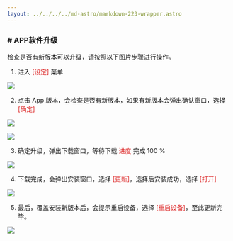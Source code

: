 ```yaml
---
layout: ../../../../md-astro/markdown-223-wrapper.astro
---
```


### # APP软件升级

检查是否有新版本可以升级，请按照以下图片步骤进行操作。

1. 进入 <font color="#dc2222">[设定]</font> 菜单

![](https://img.picui.cn/free/2024/06/25/667ac57fdb6f7.png)

2. 点击 App 版本，会检查是否有新版本，如果有新版本会弹出确认窗口，选择 <font color="#dc2222">[确定]</font>

![](https://img.picui.cn/free/2024/06/25/667ac57fa99bb.jpg)

![](https://img.picui.cn/free/2024/06/25/667ac57f79024.jpg)

3. 确定升级，弹出下载窗口，等待下载 <font color="#dc2222">进度</font> 完成 100 %

![](https://img.picui.cn/free/2024/06/25/667ac57f8ba32.png)

4. 下载完成，会弹出安装窗口，选择 <font color="#dc2222">[更新]</font>，选择后安装成功，选择 <font color="#dc2222">[打开]</font>

![](https://img.picui.cn/free/2024/06/25/667ac57f758af.jpg)

5. 最后，覆盖安装新版本后，会提示重启设备，选择 <font color="#dc2222">[重启设备]</font>，至此更新完毕。

![](https://img.picui.cn/free/2024/06/25/667ac5902d19d.jpg)
